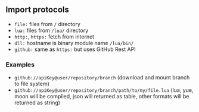 ## Import protocols
- `file:` files from `/` directory
- `lua:` files from `/lua/` directory
- `http:`, `https:` fetch from internet
- `dll:` hostname is binary module name `/lua/bin/`
- `github:` same as `https:` but uses GitHub Rest API

### Examples
- `github://apiKey@user/repository/branch` (download and mount branch to file system)
- `github://apiKey@user/repository/branch/path/to/my/file.lua` (lua, yue, moon will be compiled, json will returned as table, other formats will be returned as string)
